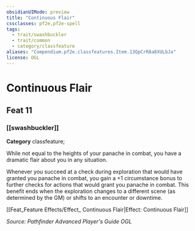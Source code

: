 ```yaml
---
obsidianUIMode: preview
title: "Continuous Flair"
cssclasses: pf2e,pf2e-spell
tags:
  - trait/swashbuckler
  - trait/common
  - category/classfeature
aliases: "Compendium.pf2e.classfeatures.Item.13QpCrR8a8XULbJa"
license: OGL
---
```

# Continuous Flair
## Feat 11
### [[swashbuckler]]

**Category** classfeature; 




While not equal to the heights of your panache in combat, you have a dramatic flair about you in any situation.

Whenever you succeed at a check during exploration that would have granted you panache in combat, you gain a +1 circumstance bonus to further checks for actions that would grant you panache in combat. This benefit ends when the exploration changes to a different scene (as determined by the GM) or shifts to an encounter or downtime.

[[Feat_Feature Effects/Effect_ Continuous Flair|Effect: Continuous Flair]]

*Source: Pathfinder Advanced Player's Guide*
*OGL*